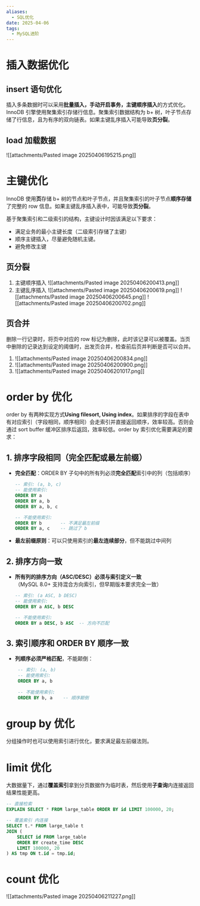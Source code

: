 ```yaml
---
aliases:
  - SQL优化
date: 2025-04-06
tags:
  - MySQL进阶
---
```

# 插入数据优化

## insert 语句优化

插入多条数据时可以采用**批量插入，手动开启事务，主键顺序插入**的方式优化。InnoDB 引擎使用聚集索引存储行信息。聚集索引数据结构为 b+ 树，叶子节点存储了行信息，且为有序的双向链表。如果主键乱序插入可能导致**页分裂**。

## load 加载数据

![[attachments/Pasted image 20250406195215.png]]

# 主键优化

InnoDB 使用**页**存储 b+ 树的节点和叶子节点，并且聚集索引的叶子节点**顺序存储**了完整的 row 信息。如果主键乱序插入表中，可能导致**页分裂**。

基于聚集索引和二级索引的结构，主键设计时因该满足以下要求：
- 满足业务的最小主键长度（二级索引存储了主键）
- 顺序主键插入，尽量避免随机主键。
- 避免修改主键

## 页分裂

1. 主键顺序插入
	![[attachments/Pasted image 20250406200413.png]]
2. 主键乱序插入
	![[attachments/Pasted image 20250406200619.png]]
	![[attachments/Pasted image 20250406200645.png]]
	![[attachments/Pasted image 20250406200702.png]]

## 页合并

删除一行记录时，将页中对应的 row 标记为删除，此时该记录可以被覆盖。当页中删除的记录达到设定的阈值时，出发页合并，检查前后页并判断是否可以合并。
1. ![[attachments/Pasted image 20250406200834.png]]
2. ![[attachments/Pasted image 20250406200900.png]]
3. ![[attachments/Pasted image 20250406201017.png]]
# order by 优化

order by 有两种实现方式**Using filesort, Using index**。如果排序的字段在表中有对应索引（字段相同，顺序相同）会走索引并直接返回顺序，效率较高。否则会通过 sort buffer 缓冲区排序后返回，效率较低。order by 索引优化需要满足的要求：

## **​1. 排序字段相同（完全匹配或最左前缀）​**​

- ​**​完全匹配​**​：ORDER BY 子句中的所有列必须​**​完全匹配​**​索引中的列（包括顺序）
    
    ```sql
    -- 索引: (a, b, c)
    -- 能使用索引:
    ORDER BY a
    ORDER BY a, b
    ORDER BY a, b, c
    
    -- 不能使用索引:
    ORDER BY b       -- 不满足最左前缀
    ORDER BY a, c    -- 跳过了 b
    ```
    
- ​**​最左前缀原则​**​：可以只使用索引的​**​最左连续部分​**​，但不能跳过中间列    

## ​**​2. 排序方向一致​**​

- ​**​所有列的排序方向（ASC/DESC）必须与索引定义一致​**​  
    （MySQL 8.0+ 支持混合方向索引，但早期版本要求完全一致）
    ```sql
    -- 索引: (a ASC, b DESC)
    -- 能使用索引:
    ORDER BY a ASC, b DESC
    
    -- 不能使用索引:
    ORDER BY a DESC, b ASC  -- 方向不匹配
    ```

## ​**​3. 索引顺序和 ORDER BY 顺序一致​**​

- ​**​列顺序必须严格匹配​**​，不能颠倒：
   ```sql
    -- 索引: (a, b)
    -- 能使用索引:
    ORDER BY a, b
    
    -- 不能使用索引:
    ORDER BY b, a    -- 顺序颠倒
    ```

# group by 优化

分组操作时也可以使用索引进行优化，要求满足最左前缀法则。

# limit 优化

大数据量下，通过**覆盖索引**拿到分页数据作为临时表，然后使用**子查询**内连接返回结果性能更高。
```sql
-- 直接检索
EXPLAIN SELECT * FROM large_table ORDER BY id LIMIT 100000, 20;

-- 覆盖索引 内连接
SELECT t.* FROM large_table t
JOIN (
    SELECT id FROM large_table
    ORDER BY create_time DESC
    LIMIT 100000, 20
) AS tmp ON t.id = tmp.id;
```

# count 优化

![[attachments/Pasted image 20250406211227.png]]
